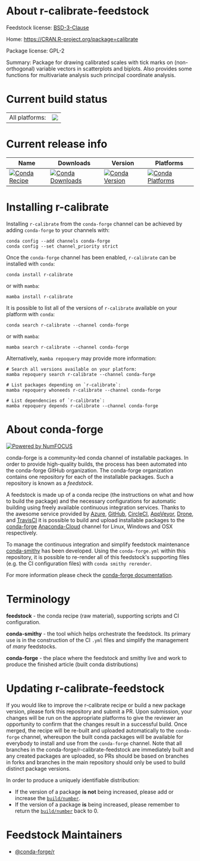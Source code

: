 About r-calibrate-feedstock
===========================

Feedstock license: [BSD-3-Clause](https://github.com/conda-forge/r-calibrate-feedstock/blob/main/LICENSE.txt)

Home: https://CRAN.R-project.org/package=calibrate

Package license: GPL-2

Summary: Package for drawing calibrated scales with tick marks on (non-orthogonal) variable vectors in scatterplots and biplots. Also provides some functions for multivariate analysis such principal coordinate analysis.

Current build status
====================


<table><tr><td>All platforms:</td>
    <td>
      <a href="https://dev.azure.com/conda-forge/feedstock-builds/_build/latest?definitionId=4170&branchName=main">
        <img src="https://dev.azure.com/conda-forge/feedstock-builds/_apis/build/status/r-calibrate-feedstock?branchName=main">
      </a>
    </td>
  </tr>
</table>

Current release info
====================

| Name | Downloads | Version | Platforms |
| --- | --- | --- | --- |
| [![Conda Recipe](https://img.shields.io/badge/recipe-r--calibrate-green.svg)](https://anaconda.org/conda-forge/r-calibrate) | [![Conda Downloads](https://img.shields.io/conda/dn/conda-forge/r-calibrate.svg)](https://anaconda.org/conda-forge/r-calibrate) | [![Conda Version](https://img.shields.io/conda/vn/conda-forge/r-calibrate.svg)](https://anaconda.org/conda-forge/r-calibrate) | [![Conda Platforms](https://img.shields.io/conda/pn/conda-forge/r-calibrate.svg)](https://anaconda.org/conda-forge/r-calibrate) |

Installing r-calibrate
======================

Installing `r-calibrate` from the `conda-forge` channel can be achieved by adding `conda-forge` to your channels with:

```
conda config --add channels conda-forge
conda config --set channel_priority strict
```

Once the `conda-forge` channel has been enabled, `r-calibrate` can be installed with `conda`:

```
conda install r-calibrate
```

or with `mamba`:

```
mamba install r-calibrate
```

It is possible to list all of the versions of `r-calibrate` available on your platform with `conda`:

```
conda search r-calibrate --channel conda-forge
```

or with `mamba`:

```
mamba search r-calibrate --channel conda-forge
```

Alternatively, `mamba repoquery` may provide more information:

```
# Search all versions available on your platform:
mamba repoquery search r-calibrate --channel conda-forge

# List packages depending on `r-calibrate`:
mamba repoquery whoneeds r-calibrate --channel conda-forge

# List dependencies of `r-calibrate`:
mamba repoquery depends r-calibrate --channel conda-forge
```


About conda-forge
=================

[![Powered by
NumFOCUS](https://img.shields.io/badge/powered%20by-NumFOCUS-orange.svg?style=flat&colorA=E1523D&colorB=007D8A)](https://numfocus.org)

conda-forge is a community-led conda channel of installable packages.
In order to provide high-quality builds, the process has been automated into the
conda-forge GitHub organization. The conda-forge organization contains one repository
for each of the installable packages. Such a repository is known as a *feedstock*.

A feedstock is made up of a conda recipe (the instructions on what and how to build
the package) and the necessary configurations for automatic building using freely
available continuous integration services. Thanks to the awesome service provided by
[Azure](https://azure.microsoft.com/en-us/services/devops/), [GitHub](https://github.com/),
[CircleCI](https://circleci.com/), [AppVeyor](https://www.appveyor.com/),
[Drone](https://cloud.drone.io/welcome), and [TravisCI](https://travis-ci.com/)
it is possible to build and upload installable packages to the
[conda-forge](https://anaconda.org/conda-forge) [Anaconda-Cloud](https://anaconda.org/)
channel for Linux, Windows and OSX respectively.

To manage the continuous integration and simplify feedstock maintenance
[conda-smithy](https://github.com/conda-forge/conda-smithy) has been developed.
Using the ``conda-forge.yml`` within this repository, it is possible to re-render all of
this feedstock's supporting files (e.g. the CI configuration files) with ``conda smithy rerender``.

For more information please check the [conda-forge documentation](https://conda-forge.org/docs/).

Terminology
===========

**feedstock** - the conda recipe (raw material), supporting scripts and CI configuration.

**conda-smithy** - the tool which helps orchestrate the feedstock.
                   Its primary use is in the construction of the CI ``.yml`` files
                   and simplify the management of *many* feedstocks.

**conda-forge** - the place where the feedstock and smithy live and work to
                  produce the finished article (built conda distributions)


Updating r-calibrate-feedstock
==============================

If you would like to improve the r-calibrate recipe or build a new
package version, please fork this repository and submit a PR. Upon submission,
your changes will be run on the appropriate platforms to give the reviewer an
opportunity to confirm that the changes result in a successful build. Once
merged, the recipe will be re-built and uploaded automatically to the
`conda-forge` channel, whereupon the built conda packages will be available for
everybody to install and use from the `conda-forge` channel.
Note that all branches in the conda-forge/r-calibrate-feedstock are
immediately built and any created packages are uploaded, so PRs should be based
on branches in forks and branches in the main repository should only be used to
build distinct package versions.

In order to produce a uniquely identifiable distribution:
 * If the version of a package **is not** being increased, please add or increase
   the [``build/number``](https://docs.conda.io/projects/conda-build/en/latest/resources/define-metadata.html#build-number-and-string).
 * If the version of a package **is** being increased, please remember to return
   the [``build/number``](https://docs.conda.io/projects/conda-build/en/latest/resources/define-metadata.html#build-number-and-string)
   back to 0.

Feedstock Maintainers
=====================

* [@conda-forge/r](https://github.com/conda-forge/r/)

